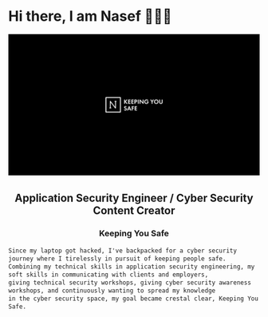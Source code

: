 # Hi there, I am Nasef 👋👋👋

<img src="/img/cover.png">
<h2 align="center">
Application Security Engineer / Cyber Security Content Creator
</h2>

<h3 align="center">
Keeping You Safe

</h3>


```
Since my laptop got hacked, I've backpacked for a cyber security journey where I tirelessly in pursuit of keeping people safe. 
Combining my technical skills in application security engineering, my soft skills in communicating with clients and employers,
giving technical security workshops, giving cyber security awareness workshops, and continuously wanting to spread my knowledge 
in the cyber security space, my goal became crestal clear, Keeping You Safe. 
```


